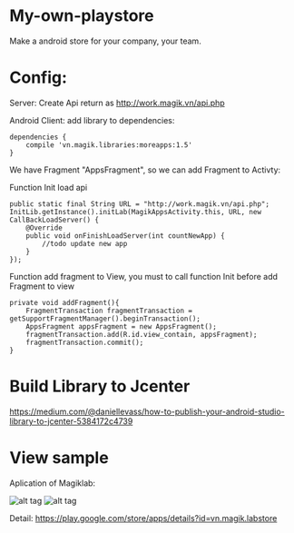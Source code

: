 # My-own-playstore
Make a android store for your company, your team.

# Config:
Server:
Create Api return as http://work.magik.vn/api.php

Android Client:
add library to dependencies:

    dependencies {
        compile 'vn.magik.libraries:moreapps:1.5'
    }
    
We have Fragment "AppsFragment", so we can add Fragment to Activty:

Function Init load api

    public static final String URL = "http://work.magik.vn/api.php";
    InitLib.getInstance().initLab(MagikAppsActivity.this, URL, new CallBackLoadServer() {
        @Override
        public void onFinishLoadServer(int countNewApp) {
            //todo update new app
        }
    });
    
Function add fragment to View, you must to call function Init before add Fragment to view

    private void addFragment(){
        FragmentTransaction fragmentTransaction = getSupportFragmentManager().beginTransaction();
        AppsFragment appsFragment = new AppsFragment();
        fragmentTransaction.add(R.id.view_contain, appsFragment);
        fragmentTransaction.commit();
    }

# Build Library to Jcenter
https://medium.com/@daniellevass/how-to-publish-your-android-studio-library-to-jcenter-5384172c4739

# View sample

Aplication of Magiklab:

![alt tag](https://lh3.googleusercontent.com/kES48RhXSEe1J4W-W2vpU-F_T4qiUIdUOFIhD9tF987bPC3L-MNrX0vy37lxkZnf7rE=h310-rw)
![alt tag](https://lh3.googleusercontent.com/Y99IO5J-ZZmCVIwTun1M9B6cjG9mHh-JUeCIo3l2PB_t5sMB9Ru4IcMUC8EnRTvgEA=h310-rw)

Detail: https://play.google.com/store/apps/details?id=vn.magik.labstore
